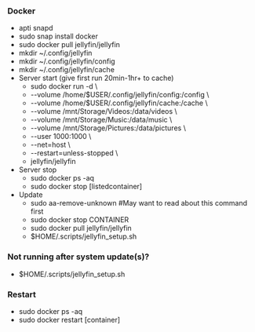 ### Docker
- apti snapd
- sudo snap install docker
- sudo docker pull jellyfin/jellyfin
- mkdir ~/.config/jellyfin
- mkdir ~/.config/jellyfin/config
- mkdir ~/.config/jellyfin/cache
- Server start (give first run 20min-1hr+ to cache)
    - sudo docker run -d \
    - --volume /home/$USER/.config/jellyfin/config:/config \
    - --volume /home/$USER/.config/jellyfin/cache:/cache \
    - --volume /mnt/Storage/Videos:/data/videos \
    - --volume /mnt/Storage/Music:/data/music \
    - --volume /mnt/Storage/Pictures:/data/pictures \
    - --user 1000:1000 \
    - --net=host \
    - --restart=unless-stopped \
    - jellyfin/jellyfin
- Server stop
    - sudo docker ps -aq
    - sudo docker stop [listedcontainer]
- Update
    - sudo aa-remove-unknown #May want to read about this command first
    - sudo docker stop CONTAINER
    - sudo docker pull jellyfin/jellyfin
    - $HOME/.scripts/jellyfin_setup.sh

### Not running after system update(s)?
- $HOME/.scripts/jellyfin_setup.sh

### Restart
- sudo docker ps -aq
- sudo docker restart [container]

